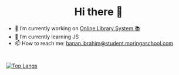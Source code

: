 <h1 align='center'>Hi there 👋</h1>


- 🔭 I’m currently working on [Online Library System :books:](https://github.com/Hanan-Hussein/Online-Library-System)
- 🌱 I’m currently learning JS
- 📫 How to reach me: hanan.ibrahim@student.moringaschool.com

# 


[![Top Langs](https://github-readme-stats.vercel.app/api/top-langs/?username=Hanan-Hussein&layout=compact&theme=dracula&count_private=true&show_icons=true&langs_count=10)](https://github.com/Hanan-Hussein/github-readme-stats)

